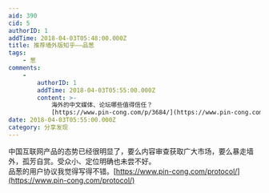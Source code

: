 ```yaml
---
aid: 390
cid: 5
authorID: 1
addTime: 2018-04-03T05:48:00.000Z
title: 推荐墙外版知乎——品葱
tags:
    - 葱
comments:
    -
        authorID: 1
        addTime: 2018-04-03T05:55:00.000Z
        content: >-
            海外的中文媒体、论坛哪些值得信任？
            [https://www.pin-cong.com/p/3684/](https://www.pin-cong.com/p/3684/)
date: 2018-04-03T05:55:00.000Z
category: 分享发现
---
```


中国互联网产品的态势已经很明显了，要么内容审查获取广大市场，要么暴走墙外，孤芳自赏。受众小、定位明确也未尝不好。  
品葱的用户协议我觉得写得不错。[https://www.pin-cong.com/protocol/](https://www.pin-cong.com/protocol/)
